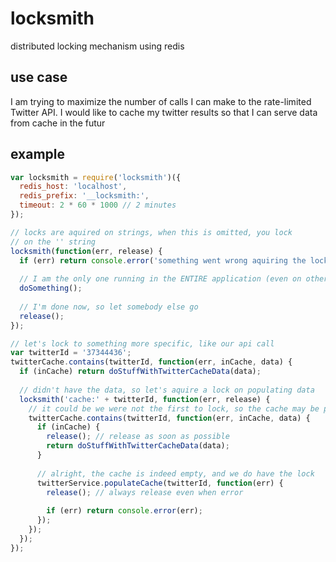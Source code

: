 locksmith
=========

distributed locking mechanism using redis

## use case
I am trying to maximize the number of calls I can make to the 
rate-limited Twitter API. I would like to cache my twitter results
so that I can serve data from cache in the futur


example
-------

```javascript
var locksmith = require('locksmith')({
  redis_host: 'localhost',
  redis_prefix: '__locksmith:',
  timeout: 2 * 60 * 1000 // 2 minutes
});

// locks are aquired on strings, when this is omitted, you lock
// on the '' string
locksmith(function(err, release) {
  if (err) return console.error('something went wrong aquiring the lock!', err);
  
  // I am the only one running in the ENTIRE application (even on other servers)
  doSomething();
  
  // I'm done now, so let somebody else go
  release();
});

// let's lock to something more specific, like our api call
var twitterId = '37344436';
twitterCache.contains(twitterId, function(err, inCache, data) {
  if (inCache) return doStuffWithTwitterCacheData(data);
  
  // didn't have the data, so let's aquire a lock on populating data
  locksmith('cache:' + twitterId, function(err, release) {
    // it could be we were not the first to lock, so the cache may be populated now
    twitterCache.contains(twitterId, function(err, inCache, data) {
      if (inCache) {
        release(); // release as soon as possible
        return doStuffWithTwitterCacheData(data);
      }
      
      // alright, the cache is indeed empty, and we do have the lock
      twitterService.populateCache(twitterId, function(err) {
        release(); // always release even when error
        
        if (err) return console.error(err);
      });
    });
  });
});
```